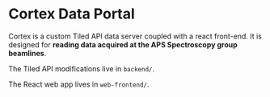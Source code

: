 # Cortex Data Portal

Cortex is a custom Tiled API data server coupled with a react
front-end. It is designed for **reading data acquired at the APS
Spectroscopy group beamlines**.

The Tiled API modifications live in `backend/`.

The React web app lives in `web-frontend/`.

